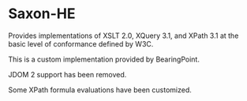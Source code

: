 # Saxon-HE

Provides implementations of XSLT 2.0, XQuery 3.1, and XPath 3.1 at the basic level of conformance defined by W3C.

This is a custom implementation provided by BearingPoint. 

JDOM 2 support has been removed. 

Some XPath formula evaluations have been customized. 
